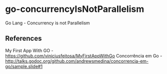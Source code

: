 # go-concurrencyIsNotParallelism
Go Lang - Concurrency is not Parallelism

## References

My First App With GO - https://github.com/viniciusfeitosa/MyFirstAppWithGo
Concorrência em Go - http://talks.godoc.org/github.com/andrewsmedina/concorrencia-em-go/sample.slide#1

